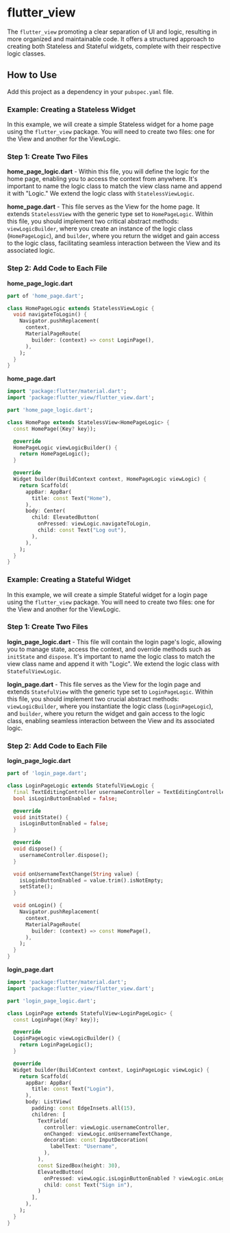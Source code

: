 # flutter_view

The `flutter_view` promoting a clear separation of UI and logic, resulting in more organized and maintainable code. It offers a structured approach to creating both Stateless and Stateful widgets, complete with their respective logic classes.

## How to Use

Add this project as a dependency in your `pubspec.yaml` file.

### Example: Creating a Stateless Widget

In this example, we will create a simple Stateless widget for a home page using the `flutter_view` package. You will need to create two files: one for the View and another for the ViewLogic.

### Step 1: Create Two Files

**home_page_logic.dart** - Within this file, you will define the logic for the home page, enabling you to access the context from anywhere. It's important to name the logic class to match the view class name and append it with "Logic." We extend the logic class with `StatelessViewLogic`.

**home_page.dart** - This file serves as the View for the home page. It extends `StatelessView` with the generic type set to `HomePageLogic`. Within this file, you should implement two critical abstract methods: `viewLogicBuilder`, where you create an instance of the logic class (`HomePageLogic`), and `builder`, where you return the widget and gain access to the logic class, facilitating seamless interaction between the View and its associated logic.


### Step 2: Add Code to Each File

**home_page_logic.dart**

```dart
part of 'home_page.dart';

class HomePageLogic extends StatelessViewLogic {
  void navigateToLogin() {
    Navigator.pushReplacement(
      context,
      MaterialPageRoute(
        builder: (context) => const LoginPage(),
      ),
    );
  }
}
```

**home_page.dart**

```dart
import 'package:flutter/material.dart';
import 'package:flutter_view/flutter_view.dart';

part 'home_page_logic.dart';

class HomePage extends StatelessView<HomePageLogic> {
  const HomePage({Key? key});

  @override
  HomePageLogic viewLogicBuilder() {
    return HomePageLogic();
  }

  @override
  Widget builder(BuildContext context, HomePageLogic viewLogic) {
    return Scaffold(
      appBar: AppBar(
        title: const Text("Home"),
      ),
      body: Center(
        child: ElevatedButton(
          onPressed: viewLogic.navigateToLogin,
          child: const Text("Log out"),
        ),
      ),
    );
  }
}
```

### Example: Creating a Stateful Widget

In this example, we will create a simple Stateful widget for a login page using the `flutter_view` package. You will need to create two files: one for the View and another for the ViewLogic.

### Step 1: Create Two Files

**login_page_logic.dart** - This file will contain the login page's logic, allowing you to manage state, access the context, and override methods such as `initState` and `dispose`. It's important to name the logic class to match the view class name and append it with "Logic". We extend the logic class with `StatefulViewLogic`.

**login_page.dart** - This file serves as the View for the login page and extends `StatefulView` with the generic type set to `LoginPageLogic`. Within this file, you should implement two crucial abstract methods: `viewLogicBuilder`, where you instantiate the logic class (`LoginPageLogic`), and `builder`, where you return the widget and gain access to the logic class, enabling seamless interaction between the View and its associated logic.

### Step 2: Add Code to Each File

**login_page_logic.dart**

```dart
part of 'login_page.dart';

class LoginPageLogic extends StatefulViewLogic {
  final TextEditingController usernameController = TextEditingController();
  bool isLoginButtonEnabled = false;

  @override
  void initState() {
    isLoginButtonEnabled = false;
  }

  @override
  void dispose() {
    usernameController.dispose();
  }

  void onUsernameTextChange(String value) {
    isLoginButtonEnabled = value.trim().isNotEmpty;
    setState();
  }

  void onLogin() {
    Navigator.pushReplacement(
      context,
      MaterialPageRoute(
        builder: (context) => const HomePage(),
      ),
    );
  }
}
```


**login_page.dart**

```dart
import 'package:flutter/material.dart';
import 'package:flutter_view/flutter_view.dart';

part 'login_page_logic.dart';

class LoginPage extends StatefulView<LoginPageLogic> {
  const LoginPage({Key? key});

  @override
  LoginPageLogic viewLogicBuilder() {
    return LoginPageLogic();
  }

  @override
  Widget builder(BuildContext context, LoginPageLogic viewLogic) {
    return Scaffold(
      appBar: AppBar(
        title: const Text("Login"),
      ),
      body: ListView(
        padding: const EdgeInsets.all(15),
        children: [
          TextField(
            controller: viewLogic.usernameController,
            onChanged: viewLogic.onUsernameTextChange,
            decoration: const InputDecoration(
              labelText: "Username",
            ),
          ),
          const SizedBox(height: 30),
          ElevatedButton(
            onPressed: viewLogic.isLoginButtonEnabled ? viewLogic.onLogin : null,
            child: const Text("Sign in"),
          )
        ],
      ),
    );
  }
}
```
